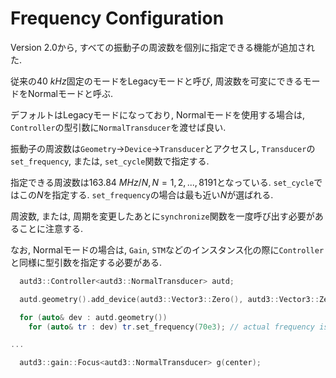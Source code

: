 # Frequency Configuration

Version 2.0から, すべての振動子の周波数を個別に指定できる機能が追加された.

従来の$\SI{40}{kHz}$固定のモードをLegacyモードと呼び, 周波数を可変にできるモードをNormalモードと呼ぶ.

デフォルトはLegacyモードになっており, Normalモードを使用する場合は, `Controller`の型引数に`NormalTransducer`を渡せば良い.

振動子の周波数は`Geometry`→`Device`→`Transducer`とアクセスし, `Transducer`の`set_frequency`, または, `set_cycle`関数で指定する.

指定できる周波数は$\SI{163.84}{MHz}/N, N=1,2,...,8191$となっている.
`set_cycle`ではこの$N$を指定する. 
`set_frequency`の場合は最も近い$N$が選ばれる.

周波数, または, 周期を変更したあとに`synchronize`関数を一度呼び出す必要があることに注意する.

なお, Normalモードの場合は, `Gain`, `STM`などのインスタンス化の際に`Controller`と同様に型引数を指定する必要がある.

```cpp
  autd3::Controller<autd3::NormalTransducer> autd;

  autd.geometry().add_device(autd3::Vector3::Zero(), autd3::Vector3::Zero());

  for (auto& dev : autd.geometry())
    for (auto& tr : dev) tr.set_frequency(70e3); // actual frequency is 163.84MHz/2341 ~ 69987

...

  autd3::gain::Focus<autd3::NormalTransducer> g(center);
```
